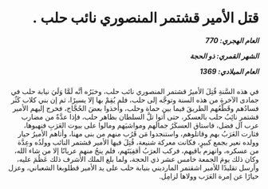 <h1 dir="rtl">قتل الأمير قشتمر المنصوري نائب حلب .</h1>

<h5 dir="rtl">العام الهجري:  770

الشهر القمري: ذو الحجة

العام الميلادي: 1369</h5>

<p dir="rtl">في هذه السَّنةِ قُتِلَ الأميرُ قشتمر المنصوري نائب حلب، وخبَرُه أنَّه لَمَّا وَلَيَ نيابة حلب في جمادى الآخرة من هذه السنة وتوجَّه إلى حلب، فلم يُقِمْ بها إلا يسيرًا، ثم إن بني كلاب كَثُر فسادُهم وقَطْعُهم الطريقَ فيما بين حماة وحلب، وأخذوا بعضَ الحُجَّاج، فخرج إليهم الأمير قشتمر نائِبُ حلب بالعسكر، حتى أتوا تلَّ السلطان بظاهر حلب، فإذا عدَّةٌ من مضارب عرب آل فضل، فاستاق العسكَرُ جمالَهم ومواشيَهم ومالوا على بيوت العَرَبِ فنهبوها، فثارت العَرَبُ بهم وقاتلوهم، واستنجدوا مَن قَرُب منهم من بنى مهنا، وأتاهم الأميرُ حيار وولده نعير بجمع كبيرٍ، فكانت معركة شنيعة، قُتِلَ فيها الأمير قشتمر النائب وولَدُه وعِدَّة من عسكره، وانهزم باقيهم، فركب العرَبُ أقفِيَتَهم، فلم ينجُ منهم عريانًا إلا من شاء الله، وكان ذلك يومَ الجمعة خامس عشر ذي الحجة، ولما بلغ الملك الأشرف ذلك عَظُمَ عليه، وأرسل تقليدًا للأمير اشقتمر المارديني بنيابة حلب على يد الأمير قطلوبغا الشعباني، وعزل حيارًا عن إمرة العَرَب وولاها لزامِل.</p></br>
